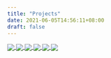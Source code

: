 ```yaml
---
title: "Projects"
date: 2021-06-05T14:56:11+08:00
draft: false
---
```


<a href="https://github.com/wisetime-io/grpc-web-rx">
  <img align="center"
    class="projects"
    src="https://github-readme-stats.vercel.app/api/pin/?username=wisetime-io&repo=grpc-web-rx&theme=dark" />
</a>
<a href="https://github.com/j4ckofalltrades/git-branch-win-title">
  <img align="center"
    class="projects"
    src="https://github-readme-stats.vercel.app/api/pin/?username=j4ckofalltrades&repo=git-branch-win-title&theme=dark" />
</a>

<a href="https://github.com/j4ckofalltrades/steam-webapi-kt">
  <img align="center"
    class="projects"
    src="https://github-readme-stats.vercel.app/api/pin/?username=j4ckofalltrades&repo=steam-webapi-kt&theme=dark" />
</a>
<a href="https://github.com/j4ckofalltrades/steam-webapi-ts">
  <img align="center"
    class="projects"
    src="https://github-readme-stats.vercel.app/api/pin/?username=j4ckofalltrades&repo=steam-webapi-ts&theme=dark" />
</a>

<a href="https://github.com/j4ckofalltrades/steam-current-game">
  <img align="center"
    class="projects"
    src="https://github-readme-stats.vercel.app/api/pin/?username=j4ckofalltrades&repo=steam-current-game&theme=dark" />
</a>
<a href="https://github.com/j4ckofalltrades/powerline-k8s">
  <img align="center"
    class="projects"
    src="https://github-readme-stats.vercel.app/api/pin/?username=j4ckofalltrades&repo=powerline-k8s&theme=dark" />
</a>